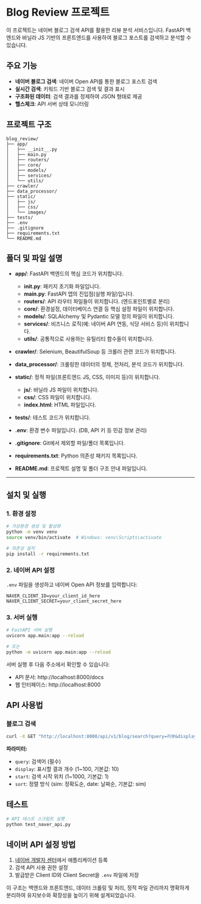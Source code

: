# Blog Review 프로젝트

이 프로젝트는 네이버 블로그 검색 API를 활용한 리뷰 분석 서비스입니다. FastAPI 백엔드와 바닐라 JS 기반의 프론트엔드를 사용하여 블로그 포스트를 검색하고 분석할 수 있습니다.

## 주요 기능

- **네이버 블로그 검색**: 네이버 Open API를 통한 블로그 포스트 검색
- **실시간 검색**: 키워드 기반 블로그 검색 및 결과 표시
- **구조화된 데이터**: 검색 결과를 정제하여 JSON 형태로 제공
- **헬스체크**: API 서버 상태 모니터링

## 프로젝트 구조

```
blog_review/
├── app/
│   ├── __init__.py
│   ├── main.py
│   ├── routers/
│   ├── core/
│   ├── models/
│   ├── services/
│   └── utils/
├── crawler/
├── data_processor/
├── static/
│   ├── js/
│   ├── css/
│   └── images/
├── tests/
├── .env
├── .gitignore
├── requirements.txt
└── README.md
```

## 폴더 및 파일 설명

- **app/**: FastAPI 백엔드의 핵심 코드가 위치합니다.
  - **__init__.py**: 패키지 초기화 파일입니다.
  - **main.py**: FastAPI 앱의 진입점(실행 파일)입니다.
  - **routers/**: API 라우터 파일들이 위치합니다. (엔드포인트별로 분리)
  - **core/**: 환경설정, 데이터베이스 연결 등 핵심 설정 파일이 위치합니다.
  - **models/**: SQLAlchemy 및 Pydantic 모델 정의 파일이 위치합니다.
  - **services/**: 비즈니스 로직(예: 네이버 API 연동, 식당 서비스 등)이 위치합니다.
  - **utils/**: 공통적으로 사용하는 유틸리티 함수들이 위치합니다.

- **crawler/**: Selenium, BeautifulSoup 등 크롤러 관련 코드가 위치합니다.

- **data_processor/**: 크롤링한 데이터의 정제, 전처리, 분석 코드가 위치합니다.

- **static/**: 정적 파일(프론트엔드 JS, CSS, 이미지 등)이 위치합니다.
  - **js/**: 바닐라 JS 파일이 위치합니다.
  - **css/**: CSS 파일이 위치합니다.
  - **index.html**: HTML 파일입니다.  

- **tests/**: 테스트 코드가 위치합니다.

- **.env**: 환경 변수 파일입니다. (DB, API 키 등 민감 정보 관리)

- **.gitignore**: Git에서 제외할 파일/폴더 목록입니다.

- **requirements.txt**: Python 의존성 패키지 목록입니다.

- **README.md**: 프로젝트 설명 및 폴더 구조 안내 파일입니다.

---

## 설치 및 실행

### 1. 환경 설정

```bash
# 가상환경 생성 및 활성화
python -m venv venv
source venv/bin/activate  # Windows: venv\Scripts\activate

# 의존성 설치
pip install -r requirements.txt
```

### 2. 네이버 API 설정

`.env` 파일을 생성하고 네이버 Open API 정보를 입력합니다:

```env
NAVER_CLIENT_ID=your_client_id_here
NAVER_CLIENT_SECRET=your_client_secret_here
```

### 3. 서버 실행

```bash
# FastAPI 서버 실행
uvicorn app.main:app --reload

# 또는
python -m uvicorn app.main:app --reload
```

서버 실행 후 다음 주소에서 확인할 수 있습니다:
- API 문서: http://localhost:8000/docs
- 웹 인터페이스: http://localhost:8000

## API 사용법

### 블로그 검색

```bash
curl -X GET "http://localhost:8000/api/v1/blog/search?query=리뷰&display=10&start=1&sort=sim"
```

**파라미터:**
- `query`: 검색어 (필수)
- `display`: 표시할 결과 개수 (1~100, 기본값: 10)
- `start`: 검색 시작 위치 (1~1000, 기본값: 1)
- `sort`: 정렬 방식 (sim: 정확도순, date: 날짜순, 기본값: sim)

## 테스트

```bash
# API 테스트 스크립트 실행
python test_naver_api.py
```

## 네이버 API 설정 방법

1. [네이버 개발자 센터](https://developers.naver.com/)에서 애플리케이션 등록
2. 검색 API 사용 권한 설정
3. 발급받은 Client ID와 Client Secret을 `.env` 파일에 저장

이 구조는 백엔드와 프론트엔드, 데이터 크롤링 및 처리, 정적 파일 관리까지 명확하게 분리하여 유지보수와 확장성을 높이기 위해 설계되었습니다.
